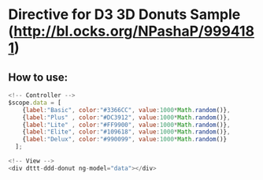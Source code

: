 # Directive for D3 3D Donuts Sample (http://bl.ocks.org/NPashaP/9994181)

## How to use:
```js
<!-- Controller -->
$scope.data = [
    {label:"Basic", color:"#3366CC", value:1000*Math.random()},
    {label:"Plus" , color:"#DC3912", value:1000*Math.random()},
    {label:"Lite" , color:"#FF9900", value:1000*Math.random()},
    {label:"Elite", color:"#109618", value:1000*Math.random()},
    {label:"Delux", color:"#990099", value:1000*Math.random()}
  ];

<!-- View -->
<div dttt-ddd-donut ng-model="data"></div>
```